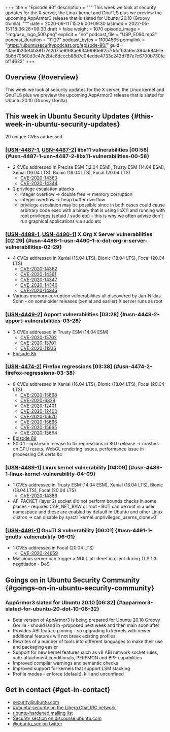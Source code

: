 +++
title = "Episode 90"
description = """
  This week we look at security updates for the X server, the Linux kernel
  and GnuTLS plus we preview the upcoming AppArmor3 release that is slated
  for Ubuntu 20.10 (Groovy Gorilla).
  """
date = 2020-09-11T15:26:00+09:30
lastmod = 2022-05-15T18:06:28+09:30
draft = false
weight = 1070
episode_image = "img/usp_logo_500.png"
explicit = "no"
podcast_file = "USP_E090.mp3"
podcast_duration = "11:27"
podcast_bytes = 11004565
permalink = "https://ubuntusecuritypodcast.org/episode-90/"
guid = "3ae0b20ef4b38177e2d75e9f68ae9349990e62570dcf63a6ec394a68491e3b6d70560d3c47c2bfc6dcccb88d7c04edde4733c242d787e7c6700b730febf14622"
+++

## Overview {#overview}

This week we look at security updates for the X server, the Linux kernel
and GnuTLS plus we preview the upcoming AppArmor3 release that is slated
for Ubuntu 20.10 (Groovy Gorilla).


## This week in Ubuntu Security Updates {#this-week-in-ubuntu-security-updates}

20 unique CVEs addressed


### [[USN-4487-1](https://usn.ubuntu.com/4487-1/), [USN-4487-2](https://usn.ubuntu.com/4487-2/)] libx11 vulnerabilities [00:58] {#usn-4487-1-usn-4487-2-libx11-vulnerabilities-00-58}

-   2 CVEs addressed in Precise ESM (12.04 ESM), Trusty ESM (14.04 ESM), Xenial (16.04 LTS), Bionic (18.04 LTS), Focal (20.04 LTS)
    -   [CVE-2020-14363](https://ubuntu.com/security/CVE-2020-14363) <!-- medium -->
    -   [CVE-2020-14344](https://ubuntu.com/security/CVE-2020-14344) <!-- medium -->
-   2 privilege escalation attacks
    -   integer overflow -&gt; double free -&gt; memory corruption
    -   integer overflow -&gt; heap buffer overflow
    -   privilege escalation may be possible since in both cases could cause
        arbitrary code exec with a binary that is using libX11 and running with
        root privileges (setuid / sudo etc) - this is why we often advise don't
        run graphical applications via sudo etc


### [[USN-4488-1](https://usn.ubuntu.com/4488-1/), [USN-4490-1](https://usn.ubuntu.com/4490-1/)] X.Org X Server vulnerabilities [02:29] {#usn-4488-1-usn-4490-1-x-dot-org-x-server-vulnerabilities-02-29}

-   4 CVEs addressed in Xenial (16.04 LTS), Bionic (18.04 LTS), Focal (20.04 LTS)
    -   [CVE-2020-14362](https://ubuntu.com/security/CVE-2020-14362) <!-- medium -->
    -   [CVE-2020-14361](https://ubuntu.com/security/CVE-2020-14361) <!-- medium -->
    -   [CVE-2020-14347](https://ubuntu.com/security/CVE-2020-14347) <!-- low -->
    -   [CVE-2020-14346](https://ubuntu.com/security/CVE-2020-14346) <!-- medium -->
    -   [CVE-2020-14345](https://ubuntu.com/security/CVE-2020-14345) <!-- medium -->
-   Various memory corruption vulnerabilities all discovered by Jan-Niklas
    Sohn - on some older releases (xenial and earlier) X server runs as root


### [[USN-4449-2](https://usn.ubuntu.com/4449-2/)] Apport vulnerabilities [03:28] {#usn-4449-2-apport-vulnerabilities-03-28}

-   3 CVEs addressed in Trusty ESM (14.04 ESM)
    -   [CVE-2020-15702](https://ubuntu.com/security/CVE-2020-15702) <!-- medium -->
    -   [CVE-2020-15701](https://ubuntu.com/security/CVE-2020-15701) <!-- medium -->
    -   [CVE-2020-11936](https://ubuntu.com/security/CVE-2020-11936) <!-- medium -->
-   [Episode 85](https://ubuntusecuritypodcast.org/episode-85/)


### [[USN-4474-2](https://usn.ubuntu.com/4474-2/)] Firefox regressions [03:38] {#usn-4474-2-firefox-regressions-03-38}

-   8 CVEs addressed in Xenial (16.04 LTS), Bionic (18.04 LTS), Focal (20.04 LTS)
    -   [CVE-2020-15668](https://ubuntu.com/security/CVE-2020-15668) <!-- low -->
    -   [CVE-2020-6829](https://ubuntu.com/security/CVE-2020-6829) <!-- medium -->
    -   [CVE-2020-12401](https://ubuntu.com/security/CVE-2020-12401) <!-- medium -->
    -   [CVE-2020-12400](https://ubuntu.com/security/CVE-2020-12400) <!-- medium -->
    -   [CVE-2020-15670](https://ubuntu.com/security/CVE-2020-15670) <!-- medium -->
    -   [CVE-2020-15666](https://ubuntu.com/security/CVE-2020-15666) <!-- low -->
    -   [CVE-2020-15665](https://ubuntu.com/security/CVE-2020-15665) <!-- medium -->
    -   [CVE-2020-15664](https://ubuntu.com/security/CVE-2020-15664) <!-- medium -->
-   [Episode 89](https://ubuntusecuritypodcast.org/episode-89/)
-   80.0.1 - upstream release to fix regressions in 80.0 release -&gt; crashes
    on GPU resets, WebGL rendering issues, performance issue in processing CA
    certs &amp;c


### [[USN-4489-1](https://usn.ubuntu.com/4489-1/)] Linux kernel vulnerability [04:09] {#usn-4489-1-linux-kernel-vulnerability-04-09}

-   1 CVEs addressed in Trusty ESM (14.04 ESM), Xenial (16.04 LTS), Bionic (18.04 LTS), Focal (20.04 LTS)
    -   [CVE-2020-14386](https://ubuntu.com/security/CVE-2020-14386) <!-- high -->
-   AF_PACKET (layer 2) socket did not perform bounds checks in some places -
    requires CAP_NET_RAW or root - BUT can be root in a user namespace and
    these are enabled by default in Ubuntu and other Linux distros -&gt; can
    disable by sysctl \`kernel.unprivileged_userns_clone=0\`


### [[USN-4491-1](https://usn.ubuntu.com/4491-1/)] GnuTLS vulnerability [06:01] {#usn-4491-1-gnutls-vulnerability-06-01}

-   1 CVEs addressed in Focal (20.04 LTS)
    -   [CVE-2020-24659](https://ubuntu.com/security/CVE-2020-24659) <!-- medium -->
-   Malicious server can trigger a NULL ptr deref in client during TLS 1.3
    negotiation - DoS


## Goings on in Ubuntu Security Community {#goings-on-in-ubuntu-security-community}


### AppArmor3 slated for Ubuntu 20.10 [06:32] {#apparmor3-slated-for-ubuntu-20-dot-10-06-32}

-   Beta version of AppArmor3 is being prepared for Ubuntu 20.10 Groovy
    Gorilla - should land in -proposed next week and then main soon after
-   Provides ABI feature pinning - so upgrading to kernels with newer
    additional features will not break existing profiles
-   Rewrites of a number of tools into different languages to make their use
    and packaging easier
-   Support for new kernel features such as v8 ABI network socket rules,
    xattr attachment conditionals, PERFMON and BPF capabilities
-   Improved compilar warnings and semantic checks
-   Improved support for kernels that support LSM stacking
-   Profile modes - enforce (default), kill and unconfined


## Get in contact {#get-in-contact}

-   [security@ubuntu.com](mailto:security@ubuntu.com)
-   [#ubuntu-security on the Libera.Chat IRC network](https://libera.chat)
-   [ubuntu-hardened mailing list](https://lists.ubuntu.com/mailman/listinfo/ubuntu-hardened)
-   [Security section on discourse.ubuntu.com](https://discourse.ubuntu.com/c/security)
-   [@ubuntu_sec on twitter](https://twitter.com/ubuntu_sec)